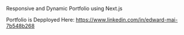 Responsive and Dynamic Portfolio using Next.js

Portfolio is Depployed Here: https://www.linkedin.com/in/edward-mai-7b548b268
